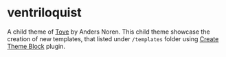 # ventriloquist
A child theme of [Tove](https://wordpress.org/themes/tove/) by Anders Noren.
This child theme showcase the creation of new templates, that listed under `/templates` folder using [Create Theme Block](https://wordpress.org/plugins/create-block-theme/) plugin.
